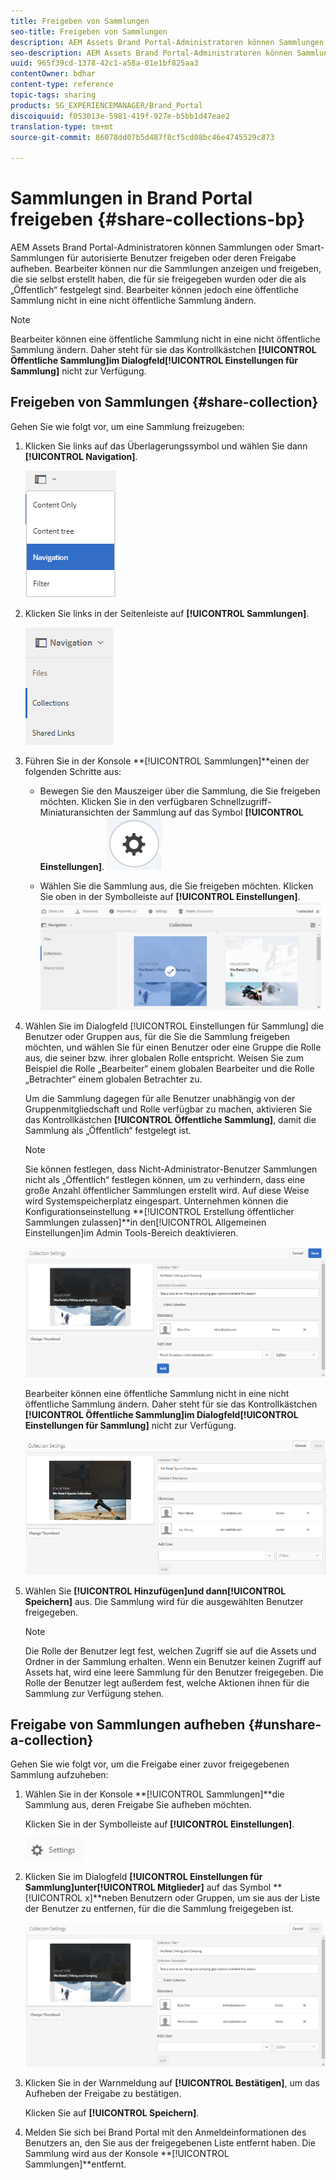 ```yaml
---
title: Freigeben von Sammlungen
seo-title: Freigeben von Sammlungen
description: AEM Assets Brand Portal-Administratoren können Sammlungen oder Smart-Sammlungen für autorisierte Benutzer freigeben oder deren Freigabe aufheben. Bearbeiter können nur die Sammlungen anzeigen und freigeben, die sie selbst erstellt haben, die für sie freigegeben wurden oder die als „Öffentlich“ festgelegt sind.
seo-description: AEM Assets Brand Portal-Administratoren können Sammlungen oder Smart-Sammlungen für autorisierte Benutzer freigeben oder deren Freigabe aufheben. Bearbeiter können nur die Sammlungen anzeigen und freigeben, die sie selbst erstellt haben, die für sie freigegeben wurden oder die als „Öffentlich“ festgelegt sind.
uuid: 965f39cd-1378-42c1-a58a-01e1bf825aa3
contentOwner: bdhar
content-type: reference
topic-tags: sharing
products: SG_EXPERIENCEMANAGER/Brand_Portal
discoiquuid: f053013e-5981-419f-927e-b5bb1d47eae2
translation-type: tm+mt
source-git-commit: 86078dd07b5d487f8cf5cd08bc46e4745529c873

---
```



# Sammlungen in Brand Portal freigeben {#share-collections-bp}

AEM Assets Brand Portal-Administratoren können Sammlungen oder Smart-Sammlungen für autorisierte Benutzer freigeben oder deren Freigabe aufheben. Bearbeiter können nur die Sammlungen anzeigen und freigeben, die sie selbst erstellt haben, die für sie freigegeben wurden oder die als „Öffentlich“ festgelegt sind. Bearbeiter können jedoch eine öffentliche Sammlung nicht in eine nicht öffentliche Sammlung ändern.

>[!NOTE]
>
>Bearbeiter können eine öffentliche Sammlung nicht in eine nicht öffentliche Sammlung ändern. Daher steht für sie das Kontrollkästchen **[!UICONTROL Öffentliche Sammlung]**im Dialogfeld**[!UICONTROL  Einstellungen für Sammlung]** nicht zur Verfügung.

## Freigeben von Sammlungen {#share-collection}

Gehen Sie wie folgt vor, um eine Sammlung freizugeben:

1. Klicken Sie links auf das Überlagerungssymbol und wählen Sie dann **[!UICONTROL Navigation]**.

   ![](assets/contenttree-1.png)

1. Klicken Sie links in der Seitenleiste auf **[!UICONTROL Sammlungen]**.

   ![](assets/access_collections.png)

1. Führen Sie in der Konsole **[!UICONTROL Sammlungen]**einen der folgenden Schritte aus:

   * Bewegen Sie den Mauszeiger über die Sammlung, die Sie freigeben möchten. Klicken Sie in den verfügbaren Schnellzugriff-Miniaturansichten der Sammlung auf das Symbol **[!UICONTROL Einstellungen]**.
   ![](assets/settings_thumbnail.png)

   * Wählen Sie die Sammlung aus, die Sie freigeben möchten. Klicken Sie oben in der Symbolleiste auf **[!UICONTROL Einstellungen]**.
   ![](assets/collection-sharing.png)

1. Wählen Sie im Dialogfeld [!UICONTROL Einstellungen für Sammlung] die Benutzer oder Gruppen aus, für die Sie die Sammlung freigeben möchten, und wählen Sie für einen Benutzer oder eine Gruppe die Rolle aus, die seiner bzw. ihrer globalen Rolle entspricht. Weisen Sie zum Beispiel die Rolle „Bearbeiter“ einem globalen Bearbeiter und die Rolle „Betrachter“ einem globalen Betrachter zu.

   Um die Sammlung dagegen für alle Benutzer unabhängig von der Gruppenmitgliedschaft und Rolle verfügbar zu machen, aktivieren Sie das Kontrollkästchen **[!UICONTROL Öffentliche Sammlung]**, damit die Sammlung als „Öffentlich“ festgelegt ist.

   >[!NOTE]
   >
   >Sie können festlegen, dass Nicht-Administrator-Benutzer Sammlungen nicht als „Öffentlich“ festlegen können, um zu verhindern, dass eine große Anzahl öffentlicher Sammlungen erstellt wird. Auf diese Weise wird Systemspeicherplatz eingespart. Unternehmen können die Konfigurationseinstellung **[!UICONTROL Erstellung öffentlicher Sammlungen zulassen]**in den[!UICONTROL Allgemeinen Einstellungen]im Admin Tools-Bereich deaktivieren.

   ![](assets/collection_sharingadduser.png)

   Bearbeiter können eine öffentliche Sammlung nicht in eine nicht öffentliche Sammlung ändern. Daher steht für sie das Kontrollkästchen **[!UICONTROL Öffentliche Sammlung]**im Dialogfeld**[!UICONTROL  Einstellungen für Sammlung]** nicht zur Verfügung.

   ![](assets/collection-setting-editor.png)

1. Wählen Sie **[!UICONTROL Hinzufügen]**und dann**[!UICONTROL  Speichern]** aus. Die Sammlung wird für die ausgewählten Benutzer freigegeben.

   >[!NOTE]
   >
   >Die Rolle der Benutzer legt fest, welchen Zugriff sie auf die Assets und Ordner in der Sammlung erhalten. Wenn ein Benutzer keinen Zugriff auf Assets hat, wird eine leere Sammlung für den Benutzer freigegeben. Die Rolle der Benutzer legt außerdem fest, welche Aktionen ihnen für die Sammlung zur Verfügung stehen.

## Freigabe von Sammlungen aufheben   {#unshare-a-collection}

Gehen Sie wie folgt vor, um die Freigabe einer zuvor freigegebenen Sammlung aufzuheben:

1. Wählen Sie in der Konsole **[!UICONTROL Sammlungen]**die Sammlung aus, deren Freigabe Sie aufheben möchten.

   Klicken Sie in der Symbolleiste auf **[!UICONTROL Einstellungen]**.

   ![](assets/collection_settings.png)

1. Klicken Sie im Dialogfeld **[!UICONTROL Einstellungen für Sammlung]**unter**[!UICONTROL  Mitglieder]** auf das Symbol **[!UICONTROL x]**neben Benutzern oder Gruppen, um sie aus der Liste der Benutzer zu entfernen, für die die Sammlung freigegeben ist.

   ![](assets/unshare_collection.png)

1. Klicken Sie in der Warnmeldung auf **[!UICONTROL Bestätigen]**, um das Aufheben der Freigabe zu bestätigen.

   Klicken Sie auf **[!UICONTROL Speichern]**.

1. Melden Sie sich bei Brand Portal mit den Anmeldeinformationen des Benutzers an, den Sie aus der freigegebenen Liste entfernt haben. Die Sammlung wird aus der Konsole **[!UICONTROL Sammlungen]**entfernt.
